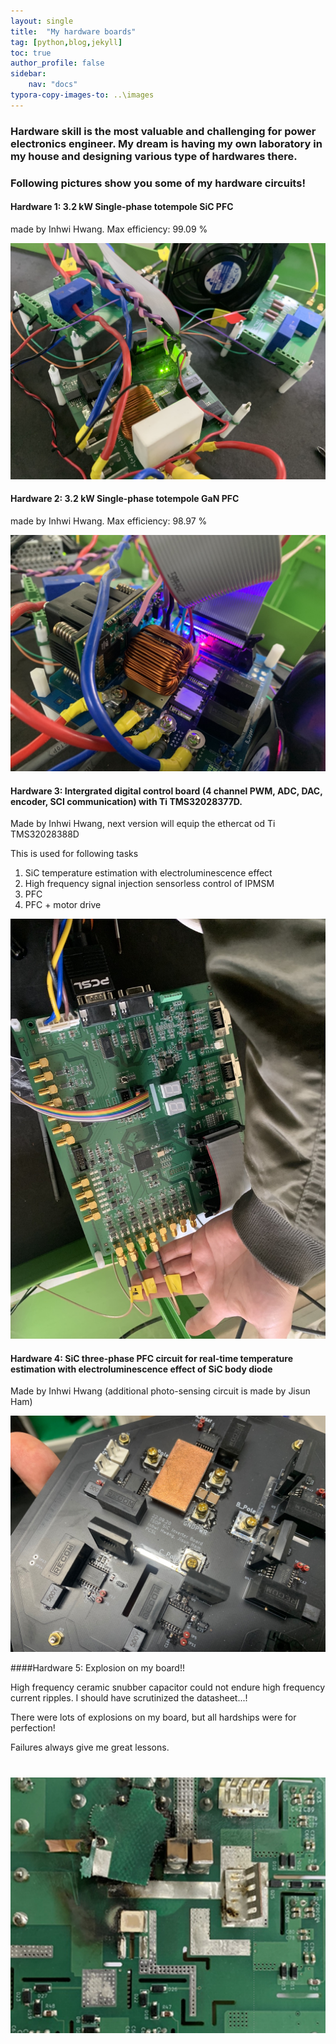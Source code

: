 ```yaml
---
layout: single
title:  "My hardware boards"
tag: [python,blog,jekyll]
toc: true
author_profile: false
sidebar: 
    nav: "docs"
typora-copy-images-to: ..\images
---
```


### Hardware skill is the most valuable and challenging for power electronics engineer. My dream is having my own laboratory in my house and designing various type of hardwares there.



### Following pictures show you some of my hardware circuits!



#### Hardware 1: 3.2 kW Single-phase totempole SiC PFC

made by Inhwi Hwang. Max efficiency: 99.09 %

![1](../images/1-167078107089813.png)



#### Hardware 2: 3.2 kW Single-phase totempole GaN PFC

made by Inhwi Hwang. Max efficiency: 98.97 %

![2](../images/2-167078107398714.png)



#### Hardware 3: Intergrated digital control board (4 channel PWM, ADC, DAC, encoder, SCI communication) with Ti TMS32028377D.

Made by Inhwi Hwang, next version will equip the ethercat od Ti TMS32028388D

This is used for following tasks

1. SiC temperature estimation with electroluminescence effect
2. High frequency signal injection sensorless control of IPMSM
3. PFC
4. PFC + motor drive

![3](../images/3-167078107828915.png)



#### Hardware 4: SiC three-phase PFC circuit for real-time temperature estimation with electroluminescence effect of SiC body diode

Made by Inhwi Hwang (additional photo-sensing circuit is made by Jisun Ham)


![4](../images/4-167078108213716.png)



####Hardware 5: Explosion on my board!!

High frequency ceramic snubber capacitor could not endure high frequency current ripples. I should have scrutinized the datasheet...!

There were lots of explosions on my board, but all hardships were for perfection!

Failures always give me great lessons.

![5](../images/5-167078108518217.png)
=======
>>>>>>> 
